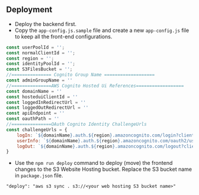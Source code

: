 ## Deployment

- Deploy the backend first.
- Copy the `app-config.js.sample` file and create a new `app-config.js` file to keep all the front-end configurations.

```javascript
const userPoolId = ''; 
const normalClientId = '';
const region = '';
const identityPoolId = '';
const S3FilesBucket = '';
//=============== Cognito Group Name ===================
const adminGroupName = ''
//===============AWS Cognito Hosted Ui References==================
const domainName = ''
const hosteduiClientId = ''
const loggedInRedirectUrl = ''
const loggedOutRedirectUrl = ''
const apiEndpoint = ''
const oauthPath = ''
//===============OAuth Cognito Identity ChallengeUrls
const challengeUrls = {
    logIn: `${domainName}.auth.${region}.amazoncognito.com/login?client_id=${hosteduiClientId}&response_type=code&scope=openid+aws.cognito.signin.user.admin&redirect_uri=${loggedInRedirectUrl}`,
    userInfo: `${domainName}.auth.${region}.amazoncognito.com/oauth2/userInfo`,
    logOut: `${domainName}.auth.${region}.amazoncognito.com/logout?client_id=${hosteduiClientId}&logout_uri=${loggedOutRedirectUrl}`
}
```
- Use the `npm run deploy` command to deploy (move) the frontend changes to the S3 Website Hosting bucket. Replace the S3 bucket name in `package.json` file.

```
"deploy": "aws s3 sync . s3://<your web hosting S3 bucket name>"
```